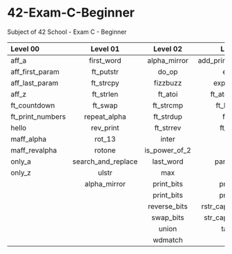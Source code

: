 # 42-Exam-C-Beginner
Subject of 42 School - Exam C - Beginner

Level 00          | Level 01            | Level 02          | Level 03          | Level 04            | Level 05
:-----------  	  | :-----------:       | :-----------:     | -----------:      | -----------:        | -----------:
aff_a             | first_word          | alpha_mirror      | add_prime_sum     | check_mate          | brackets
aff_first_param	  | ft_putstr           | do_op	            | epur_str          | fprime              | brainfuck
aff_last_param	  | ft_strcpy           | fizzbuzz	      	| expand_str        | ft_itoa             | ft_itoa_base
aff_z		  | ft_strlen           | ft_atoi		        | ft_atoi_base      | ft_list_foreach     | print_memory
ft_countdown	  | ft_swap		          | ft_strcmp 	      | ft_list_size      | ft_list_remove_if   | rpn_calc
ft_print_numbers  | repeat_alpha		| ft_strdup		      | ft_range          | ft_split            |
hello		  | rev_print	          |	ft_strrev		    	| ft_rrange         | rev_wstr            |
maff_alpha	  | rot_13	          |	inter       			| hidenp            | rostring            |
maff_revalpha	  | rotone          	  |	is_power_of_2	    | lcm               | sort_int_tab        |
only_a	          | search_and_replace	|	last_word     		| paramsum          | sort_list           |
only_z	          | ulstr             	|	max	            	| pgcd              |
	          | alpha_mirror         |	print_bits	            	| print_hex              | brackets
	          |                     	| print_bits        | print_hex         
	          |                     	| reverse_bits      | rstr_capitalizer  
	          |                     	| swap_bits         | str_capitalizer   
	          |                     	| union             | tab_mult         
		  |                     | wdmatch   
